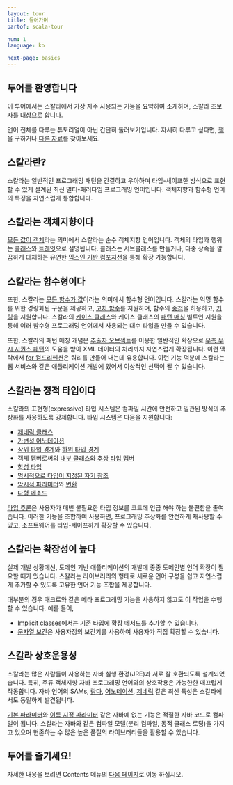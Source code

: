 ```yaml
---
layout: tour
title: 들어가며
partof: scala-tour

num: 1
language: ko

next-page: basics
---
```


## 투어를 환영합니다
이 투어에서는 스칼라에서 가장 자주 사용되는 기능을 요약하여 소개하며, 스칼라 초보자를 대상으로 합니다.

언어 전체를 다루는 튜토리얼이 아닌 간단히 둘러보기입니다. 자세히 다루고 싶다면, [책](/books.html)을 구하거나 [다른 자료](/online-courses.html)를 찾아보세요.

## 스칼라란?
스칼라는 일반적인 프로그래밍 패턴을 간결하고 우아하며 타입-세이프한 방식으로 표현할 수 있게 설계된 최신 멀티-패러다임 프로그래밍 언어입니다. 객체지향과 함수형 언어의 특징을 자연스럽게 통합합니다.

## 스칼라는 객체지향이다 ##
[모든 값이 객체](unified-types.html)라는 의미에서 스칼라는 순수 객체지향 언어입니다. 객체의 타입과 행위는 [클래스](classes.html)와 [트레잇](traits.html)으로 설명됩니다. 클래스는 서브클래스를 만들거나, 다중 상속을 깔끔하게 대체하는 유연한 [믹스인 기반 컴포지션](mixin-class-composition.html)을 통해 확장 가능합니다.

## 스칼라는 함수형이다 ##
또한, 스칼라는 [모든 함수가 값](unified-types.html)이라는 의미에서 함수형 언어입니다. 스칼라는 익명 함수를 위한 경량화된 구문을 제공하고, [고차 함수](higher-order-functions.html)를 지원하며, 함수의 [중첩](nested-functions.html)을 허용하고, [커링](multiple-parameter-lists.html)을 지원합니다. 스칼라의 [케이스 클래스](case-classes.html)와 케이스 클래스의 [패턴 매칭](pattern-matching.html) 빌트인 지원을 통해 여러 함수형 프로그래밍 언어에서 사용되는 대수 타입을 만들 수 있습니다.

또한, 스칼라의 패턴 매칭 개념은 [추출자 오브젝트](extractor-objects.html)를 이용한 일반적인 확장으로 [우측 무시 시퀀스 패턴](regular-expression-patterns.html)의 도움을 받아 XML 데이터의 처리까지 자연스럽게 확장됩니다. 이런 맥락에서 [for 컴프리헨션](for-comprehensions.html)은 쿼리를 만들어 내는데 유용합니다. 이런 기능 덕분에 스칼라는 웹 서비스와 같은 애플리케이션 개발에 있어서 이상적인 선택이 될 수 있습니다.

## 스칼라는 정적 타입이다 ##
스칼라의 표현형(expressive) 타입 시스템은 컴파일 시간에 안전하고 일관된 방식의 추상화를 사용하도록 강제합니다. 타입 시스템은 다음을 지원합니다:

* [제네릭 클래스](generic-classes.html)
* [가변성 어노테이션](variances.html)
* [상위 타입 경계](upper-type-bounds.html)와 [하위 타입 경계](lower-type-bounds.html)
* 객체 멤버로써의 [내부 클래스](inner-classes.html)와 [추상 타입 멤버](abstract-type-members.html)
* [합성 타입](compound-types.html)
* [명시적으로 타입이 지정된 자기 참조](self-types.html)
* [암시적 파라미터](implicit-parameters.html)와 [변환](implicit-conversions.html)
* [다형 메소드](polymorphic-methods.html)

[타입 추론](type-inference.html)은 사용자가 매번 불필요한 타입 정보를 코드에 언급 해야 하는 불편함을 줄여줍니다. 이러한 기능을 조합하여 사용하면, 프로그래밍 추상화를 안전하게 재사용할 수 있고, 소프트웨어를 타입-세이프하게 확장할 수 있습니다.

## 스칼라는 확장성이 높다 ##
실제 개발 상황에선, 도메인 기반 애플리케이션의 개발에 종종 도메인별 언어 확장이 필요할 때가 있습니다. 스칼라는 라이브러리의 형태로 새로운 언어 구성을 쉽고 자연스럽게 추가할 수 있도록 고유한 언어 기능 조합을 제공합니다.

대부분의 경우 매크로와 같은 메타 프로그래밍 기능을 사용하지 않고도 이 작업을 수행 할 수 있습니다. 예를 들어,

<!-- TODO 아래 두 링크는 번역된 페이지가 없어서 영문 페이지로 연결이 됨. 해당 페이지가 번역이 된다면 수정 필요 -->
* [Implicit classes](/overviews/core/implicit-classes.html)에서는 기존 타입에 확장 메서드를 추가할 수 있습니다.
* [문자열 보간](/overviews/core/string-interpolation.html)은 사용자정의 보간기를 사용하여 사용자가 직접 확장할 수 있습니다.

## 스칼라 상호운용성

스칼라는 많은 사람들이 사용하는 자바 실행 환경(JRE)과 서로 잘 호환되도록 설계되었습니다. 특히, 주류 객체지향 자바 프로그래밍 언어와의 상호작용은 가능한한 매끄럽게 작동합니다. 자바 언어의 SAMs, [람다](higher-order-functions.html), [어노테이션](annotations.html), [제네릭](generic-classes.html) 같은 최신 특성은 스칼라에서도 동일하게 발견됩니다.

[기본 파라미터](default-parameter-values.html)와 [이름 지정 파라미터](named-arguments.html) 같은 자바에 없는 기능은 적절한 자바 코드로 컴파일이 됩니다. 스칼라는 자바와 같은 컴파일 모델(분리 컴파일, 동적 클래스 로딩)을 가지고 있으며 현존하는 수 많은 높은 품질의 라이브러리들을 활용할 수 있습니다.

## 투어를 즐기세요!

자세한 내용을 보려면 Contents 메뉴의 [다음 페이지](basics.html)로 이동 하십시오.
